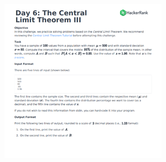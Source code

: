 ![](https://github.com/govindrathore27/10-Days-of-Stats/blob/main/Day%206/Day%206%20Central%20Theorem%203/day%206%203.PNG)
